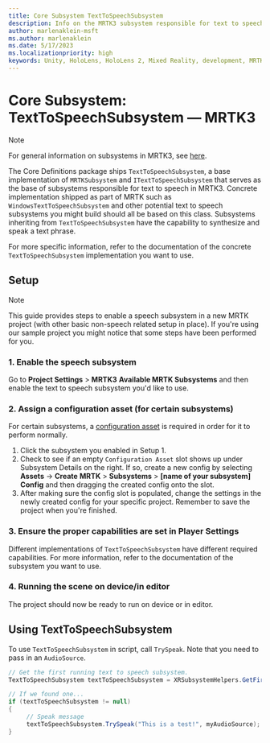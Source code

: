 ```yaml
---
title: Core Subsystem TextToSpeechSubsystem
description: Info on the MRTK3 subsystem responsible for text to speech
author: marlenaklein-msft
ms.author: marlenaklein
ms.date: 5/17/2023
ms.localizationpriority: high
keywords: Unity, HoloLens, HoloLens 2, Mixed Reality, development, MRTK3, keyword, speech, text to speech, Mixed Reality Toolkit
---
```


# Core Subsystem: TextToSpeechSubsystem &#8212; MRTK3

> [!NOTE]
> For general information on subsystems in MRTK3, see [here](../../../../mrtk3-overview/architecture/subsystems.md).

The Core Definitions package ships `TextToSpeechSubsystem`, a base implementation of `MRTKSubsystem` and `ITextToSpeechSubsystem` that serves as the base of subsystems responsible for text to speech in MRTK3. Concrete implementation shipped as part of MRTK such as `WindowsTextToSpeechSubsystem` and other potential text to speech subsystems you might build should all be based on this class. Subsystems inheriting from `TextToSpeechSubsystem` have the capability to synthesize and speak a text phrase.

For more specific information, refer to the documentation of the concrete `TextToSpeechSubsystem` implementation you want to use.

## Setup

> [!NOTE]
> This guide provides steps to enable a speech subsystem in a new MRTK project (with other basic non-speech related setup in place). If you're using our sample project you might notice that some steps have been performed for you.

### 1. Enable the speech subsystem

Go to **Project Settings** > **MRTK3** **Available MRTK Subsystems** and then enable the text to speech subsystem you'd like to use.

### 2. Assign a configuration asset (for certain subsystems)

For certain subsystems, a [configuration asset](../../../../mrtk3-overview/architecture/subsystems.md#configuration) is required in order for it to perform normally. 

1. Click the subsystem you enabled in Setup 1.
1. Check to see if an empty `Configuration Asset` slot shows up under Subsystem Details on the right. If so, create a new config by selecting **Assets** -> **Create** **MRTK** > **Subsystems** > **[name of your subsystem] Config** and then dragging the created config onto the slot. 
1. After making sure the config slot is populated, change the settings in the newly created config for your specific project. Remember to save the project when you're finished.

### 3. Ensure the proper capabilities are set in Player Settings

Different implementations of `TextToSpeechSubsystem` have different required capabilities. For more information, refer to the documentation of the subsystem you want to use.

### 4. Running the scene on device/in editor

The project should now be ready to run on device or in editor.

## Using TextToSpeechSubsystem

To use `TextToSpeechSubsystem` in script, call `TrySpeak`. Note that you need to pass in an `AudioSource`. 

```c#
// Get the first running text to speech subsystem.
TextToSpeechSubsystem textToSpeechSubsystem = XRSubsystemHelpers.GetFirstRunningSubsystem<TextToSpeechSubsystem>();

// If we found one...
if (textToSpeechSubsystem != null)
{
     // Speak message
     textToSpeechSubsystem.TrySpeak("This is a test!", myAudioSource);
}
```
